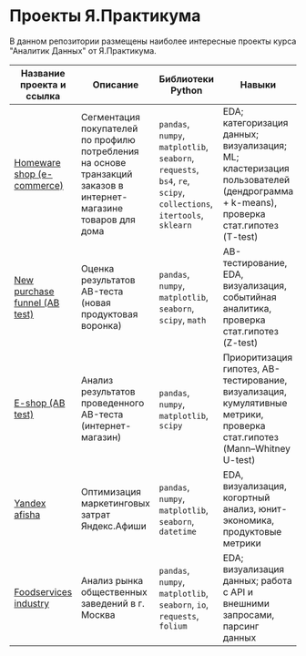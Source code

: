 # Проекты Я.Практикума

В данном репозитории размещены наиболее интересные проекты курса "Аналитик Данных" от Я.Практикума.

| Название проекта и ссылка  | Описание  | Библиотеки Python | Навыки |
|---|---|---|---|
|[Homeware shop (e-commerce)](https://nbviewer.jupyter.org/github/mariasig6057/ya.praktikum_projects/blob/main/Homeware%20shop%20%28e-commerce%29/homeware_shop%28e-commerce%29.ipynb)|Cегментация покупателей по профилю потребления на основе транзакций заказов в интернет-магазине товаров для дома|`pandas`, `numpy`, `matplotlib`, `seaborn`,  `requests`, `bs4`, `re`, `scipy`, `collections`, `itertools`, `sklearn`|EDA; категоризация данных; визуализация; ML; кластеризация пользователей (дендрограмма + k-means), проверка стат.гипотез (T-test)|
|[New purchase funnel (AB test)](https://nbviewer.jupyter.org/github/mariasig6057/ya.praktikum_projects/blob/main/New%20purchase%20funnel%20%28AB_test%29/new_purchase_funnel%28AB_test%29.ipynb) |Оценка результатов AB-теста (новая продуктовая воронка)| `pandas`, `numpy`, `matplotlib`, `seaborn`, `scipy`, `math`|AB-тестирование, EDA, визуализация, событийная аналитика, проверка стат.гипотез (Z-test)|
|[E-shop (AB test)](https://nbviewer.jupyter.org/github/mariasig6057/ya.praktikum_projects/blob/main/E-shop%20%28AB%20test%29/e-shop%28AB_test%29.ipynb) |Анализ результатов проведенного AB-теста (интернет-магазин)| `pandas`, `numpy`, `matplotlib`, `scipy`|Приоритизация гипотез, AB-тестирование, визуализация, кумулятивные метрики, проверка стат.гипотез (Mann–Whitney U-test)|
|[Yandex afisha](https://nbviewer.jupyter.org/github/mariasig6057/ya.praktikum_projects/blob/main/Yandex%20afisha/ya_afisha.ipynb)|Оптимизация маркетинговых затрат Яндекс.Афиши |`pandas`, `numpy`, `matplotlib`, `seaborn`, `datetime`|EDA, визуализация, когортный анализ, юнит-экономика, продуктовые метрики|
|[Foodservices industry](https://nbviewer.jupyter.org/github/mariasig6057/ya.praktikum_projects/blob/main/Foodservices%20industry/foodservices_industry.ipynb)|Анализ рынка общественных заведений в г. Москва|`pandas`, `numpy`, `matplotlib`, `seaborn`, `io`, `requests`, `folium`|EDA; визуализация данных; работа с API и внешними запросами, парсинг данных|
